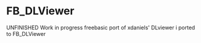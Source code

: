 # FB_DLViewer
UNFINISHED Work in progress freebasic port of xdaniels' DLviewer i ported to FB_DLViewer
